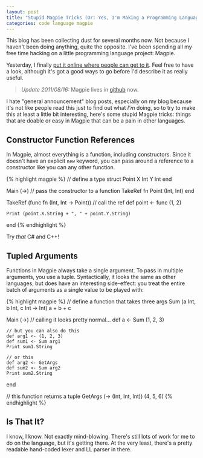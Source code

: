 ```yaml
---
layout: post
title: "Stupid Magpie Tricks (Or: Yes, I'm Making a Programming Language Like Everyone Else)"
categories: code language magpie
---
```

This blog has been collecting dust for several months now. Not because I
haven't been doing anything, quite the opposite. I've been spending all my
free time hacking on a little programming language project: Magpie.

Yesterday, I finally [put it online where people can get to it](http://bitbucket.org/munificent/magpie/). Feel free
to have a look, although it's got a good ways to go before I'd describe it as
really useful.

<blockquote class="update">
<p><em>Update 2011/08/16:</em> Magpie lives in <a href="http://github.com/munificent/magpie">github</a> now.</p>
</blockquote>

I hate "general announcement" blog posts, especially on my blog because it's
not like people read this just to find out what *I'm* doing, so to try to make
this at least a little bit interesting, here's some stupid Magpie tricks:
things that are doable or easy in Magpie that can be a pain in other
languages.

## Constructor Function References

In Magpie, almost everything is a function, including constructors. Since it
doesn't have an explicit `new` keyword, you can pass around a reference to a
constructor like you can any other function.

{% highlight magpie %}
// define a type
struct Point
    X Int
    Y Int
end

Main (->)
    // pass the constructor to a function
    TakeRef fn Point (Int, Int)
end

TakeRef (func fn (Int, Int -> Point))
    // call the ref
    def point <- func (1, 2)

    Print (point.X.String + ", " + point.Y.String)
end
{% endhighlight %}

Try *that* C# and C++!

## Tupled Arguments

Functions in Magpie always take a single argument. To pass in multiple
arguments, you use a tuple. Syntactically, it looks the same as other
languages, but does have an interesting side-effect: you treat the entire
batch of arguments as a single value to be played with:

{% highlight magpie %}
// define a function that takes three args
Sum (a Int, b Int, c Int -> Int) a + b + c

Main (->)
    // calling it looks pretty normal...
    def a <- Sum (1, 2, 3)

    // but you can also do this
    def arg1 <- (1, 2, 3)
    def sum1 <- Sum arg1
    Print sum1.String

    // or this
    def arg2 <- GetArgs
    def sum2 <- Sum arg2
    Print sum2.String
end

// this function returns a tuple
GetArgs (-> (Int, Int, Int)) (4, 5, 6)
{% endhighlight %}

## Is That It?

I know, I know. Not exactly mind-blowing. There's still lots of work for me to
do on the language, but it's getting there. At the very least, there's a
pretty readable hand-coded lexer and LL parser in there.

